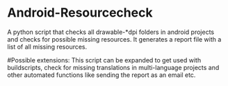Android-Resourcecheck
===================

A python script that checks all drawable-*dpi folders in android projects and checks for possible missing resources. It generates a report file with a list of all missing resources.

#Possible extensions:
This script can be expanded to get used with buildscripts, check for missing translations in multi-language projects and other automated functions like sending the report as an email etc.